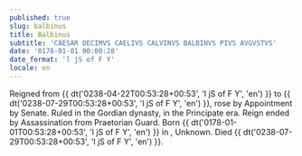 ```yaml
---
published: true
slug: balbinus
title: Balbinus
subtitle: 'CAESAR DECIMVS CAELIVS CALVINVS BALBINVS PIVS AVGVSTVS'
date: '0178-01-01 00:00:28'
date_format: 'l jS of F Y'
locale: en
---
```


Reigned from {{ dt('0238-04-22T00:53:28+00:53', 'l jS of F Y', 'en') }} to {{ dt('0238-07-29T00:53:28+00:53', 'l jS of F Y', 'en') }}, rose by Appointment by Senate. Ruled in the Gordian dynasty, in the Principate era. Reign ended by Assassination from Praetorian Guard. Born {{ dt('0178-01-01T00:53:28+00:53', 'l jS of F Y', 'en') }} in , Unknown. Died {{ dt('0238-07-29T00:53:28+00:53', 'l jS of F Y', 'en') }}.
